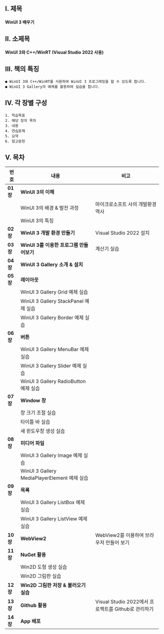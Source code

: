 ## I. 제목
#### WinUI 3 배우기

## II. 소제목
#### WinUI 3와 C++/WinRT (Visual Studio 2022 사용)

## III. 책의 특징
```
● WinUI 3와 C++/WinRT를 사용하여 WinUI 3 프로그래밍을 할 수 있도록 합니다.
● WinUI 3 Gallery의 예제를 활용하여 실습을 합니다.
```

## IV. 각 장별 구성
```
1. 학습목표
2. 해당 장의 목차
3. 내용
4. 연습문제
5. 요약
6. 참고문헌
```

## V. 목차
|번호|내용|비고|
|---|---|---|
|__01장__|__WinUI 3의 이해__||
||WinUI 3의 배경 & 발전 과정|마이크로소프트 사의 개발환경 역사|
||WinUI 3의 특징||
|__02장__|__WinUI 3 개발 환경 만들기__|Visual Studio 2022 설치|
|__03장__|__WinUI 3를 이용한 프로그램 만들어보기__|계산기 실습|
|__04장__|__WinUI 3 Gallery 소개 & 설치__||
|__05장__|__레이아웃__||
||WinUI 3 Gallery Grid 예제 실습||
||WinUI 3 Gallery StackPanel 예제 실습||
||WinUI 3 Gallery Border 예제 실습||
|__06장__|__버튼__||
||WinUI 3 Gallery MenuBar 예제 실습||
||WinUI 3 Gallery Slider 예제 실습||
||WinUI 3 Gallery RadioButton 예제 실습||
|__07장__|__Window 창__||
||창 크기 조절 실습||
||타이틀 바 실습||
||새 윈도우창 생성 실습||
|__08장__|__미디어 파일__||
||WinUI 3 Gallery Image 예제 실습||
||WinUI 3 Gallery MediaPlayerElement 예제 실습||
|__09장__|__목록__||
||WinUI 3 Gallery ListBox 예제 실습||
||WinUI 3 Gallery ListView 예제 실습||
|__10장__|__WebView2__|WebView2를 이용하여 브라우저 만들어 보기|
|__11장__|__NuGet 활용__||
||Win2D 도형 생성 실습||
||Win2D 그림판 실습||
|__12장__|__Win2D 그림판 저장 & 불러오기 실습__||
|__13장__|__Github 활용__|Visual Studio 2022에서 프로젝트를 Github로 관리하기|
|__14장__|__App 배포__||
